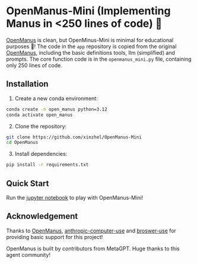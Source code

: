 # OpenManus-Mini (Implementing Manus in <250 lines of code) 🙋
[OpenManus](https://github.com/mannaandpoem/OpenManus) is clean, but OpenMinus-Mini is minimal for educational purposes 🛫!
The code in the `app` repository is copied from the original [OpenManus](https://github.com/mannaandpoem/OpenManus), including the basic definitions tools, llm (simplified) and prompts. The core function code is in the `openmanus_mini.py` file, containing only 250 lines of code.


## Installation
1. Create a new conda environment:

```bash
conda create -n open_manus python=3.12
conda activate open_manus
```

2. Clone the repository:

```bash
git clone https://github.com/xinzhel/OpenManus-Mini
cd OpenManus
```

3. Install dependencies:

```bash
pip install -r requirements.txt
```

## Quick Start
Run the [jupyter notebook](openmanus_mini.ipynb) to play with OpenManus-Mini!

## Acknowledgement

Thanks to [OpenManus](https://github.com/mannaandpoem/OpenManus), [anthropic-computer-use](https://github.com/anthropics/anthropic-quickstarts/tree/main/computer-use-demo) and [broswer-use](https://github.com/browser-use/browser-use) for providing basic support for this project!

OpenManus is built by contributors from MetaGPT. Huge thanks to this agent community!
